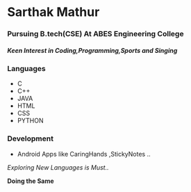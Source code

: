 # Sarthak Mathur

### Pursuing B.tech(CSE) At ABES Engineering College

##### Keen Interest in Coding,Programming,Sports and Singing

### Languages
- C
- C++
- JAVA
- HTML
- CSS
- PYTHON

### Development

- Android Apps like CaringHands ,StickyNotes ..

_Exploring New Languages is Must.._

**Doing the Same**
